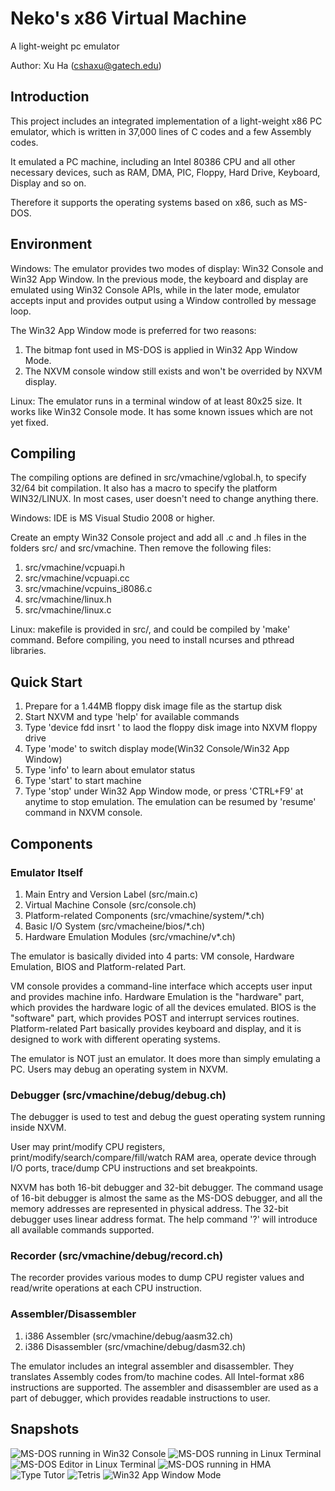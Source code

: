 Neko's x86 Virtual Machine
==========================
A light-weight pc emulator

Author: Xu Ha (cshaxu@gatech.edu)

Introduction
------------
 This project includes an integrated implementation of a light-weight x86 PC emulator, which is written in 37,000 lines of C codes and a few Assembly codes.

 It emulated a PC machine, including an Intel 80386 CPU and all other necessary devices, such as RAM, DMA, PIC, Floppy, Hard Drive, Keyboard, Display and so on.

 Therefore it supports the operating systems based on x86, such as MS-DOS.

Environment
-----------

 Windows: The emulator provides two modes of display: Win32 Console and Win32 App Window.
 In the previous mode, the keyboard and display are emulated using Win32 Console APIs, while in the later mode, emulator accepts input and provides output using a Window controlled by message loop.

 The Win32 App Window mode is preferred for two reasons:

1. The bitmap font used in MS-DOS is applied in Win32 App Window Mode.
2. The NXVM console window still exists and won't be overrided by NXVM display.

 Linux: The emulator runs in a terminal window of at least 80x25 size. It works like Win32 Console mode. It has some known issues which are not yet fixed.
 
Compiling
---------

 The compiling options are defined in src/vmachine/vglobal.h, to specify 32/64 bit compilation. It also has a macro to specify the platform WIN32/LINUX.
 In most cases, user doesn't need to change anything there.

 Windows: IDE is MS Visual Studio 2008 or higher.
 
 Create an empty Win32 Console project and add all .c and .h files in the folders src/ and src/vmachine. Then remove the following files:

1. src/vmachine/vcpuapi.h
2. src/vmachine/vcpuapi.cc
3. src/vmachine/vcpuins_i8086.c
4. src/vmachine/linux.h
5. src/vmachine/linux.c

 Linux: makefile is provided in src/, and could be compiled by 'make' command.
 Before compiling, you need to install ncurses and pthread libraries.

Quick Start
-----------
1. Prepare for a 1.44MB floppy disk image file as the startup disk
2. Start NXVM and type 'help' for available commands
3. Type 'device fdd insrt <filename>' to laod the floppy disk image into NXVM floppy drive
4. Type 'mode' to switch display mode(Win32 Console/Win32 App Window)
5. Type 'info' to learn about emulator status
6. Type 'start' to start machine
7. Type 'stop' under Win32 App Window mode, or press 'CTRL+F9' at anytime to stop emulation. The emulation can be resumed by 'resume' command in NXVM console.

Components
----------

### Emulator Itself

1. Main Entry and Version Label (src/main.c)
2. Virtual Machine Console (src/console.ch)
3. Platform-related Components (src/vmachine/system/*.ch)
4. Basic I/O System (src/vmacheine/bios/*.ch)
5. Hardware Emulation Modules (src/vmachine/v*.ch)

 The emulator is basically divided into 4 parts: VM console, Hardware Emulation, BIOS and Platform-related Part.

 VM console provides a command-line interface which accepts user input and provides machine info.
 Hardware Emulation is the "hardware" part, which provides the hardware logic of all the devices emulated.
 BIOS is the "software" part, which provides POST and interrupt services routines.
 Platform-related Part basically provides keyboard and display, and it is designed to work with different operating systems.

 The emulator is NOT just an emulator. It does more than simply emulating a PC. Users may debug an operating system in NXVM.

### Debugger (src/vmachine/debug/debug.ch)

 The debugger is used to test and debug the guest operating system running inside NXVM.

 User may print/modify CPU registers, print/modify/search/compare/fill/watch RAM area, operate device through I/O ports, trace/dump CPU instructions and set breakpoints.

 NXVM has both 16-bit debugger and 32-bit debugger. The command usage of 16-bit debugger is almost the same as the MS-DOS debugger, and all the memory addresses are represented in physical address. The 32-bit debugger uses linear address format. The help command '?' will introduce all available commands supported.

### Recorder (src/vmachine/debug/record.ch)

 The recorder provides various modes to dump CPU register values and read/write operations at each CPU instruction.

### Assembler/Disassembler

1. i386 Assembler (src/vmachine/debug/aasm32.ch)
2. i386 Disassembler (src/vmachine/debug/dasm32.ch)

 The emulator includes an integral assembler and disassembler. They translates Assembly codes from/to machine codes. All Intel-format x86 instructions are supported.
 The assembler and disassembler are used as a part of debugger, which provides readable instructions to user.

Snapshots
---------
![MS-DOS running in Win32 Console](images/1.jpg)
![MS-DOS running in Linux Terminal](images/2.jpg)
![MS-DOS Editor in Linux Terminal](images/3.jpg)
![MS-DOS running in HMA](images/4.jpg)
![Type Tutor](images/5.jpg)
![Tetris](images/6.jpg)
![Win32 App Window Mode](images/7.jpg)

